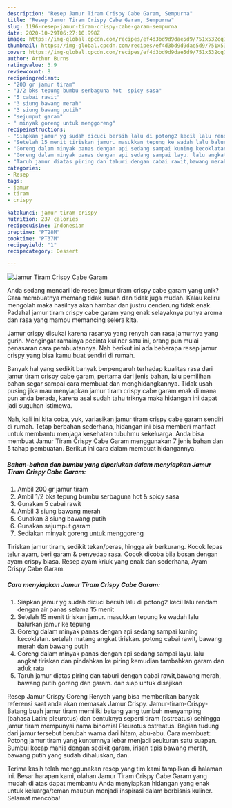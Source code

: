 ```yaml
---
description: "Resep Jamur Tiram Crispy Cabe Garam, Sempurna"
title: "Resep Jamur Tiram Crispy Cabe Garam, Sempurna"
slug: 1196-resep-jamur-tiram-crispy-cabe-garam-sempurna
date: 2020-10-29T06:27:10.998Z
image: https://img-global.cpcdn.com/recipes/ef4d3bd9d9dae5d9/751x532cq70/jamur-tiram-crispy-cabe-garam-foto-resep-utama.jpg
thumbnail: https://img-global.cpcdn.com/recipes/ef4d3bd9d9dae5d9/751x532cq70/jamur-tiram-crispy-cabe-garam-foto-resep-utama.jpg
cover: https://img-global.cpcdn.com/recipes/ef4d3bd9d9dae5d9/751x532cq70/jamur-tiram-crispy-cabe-garam-foto-resep-utama.jpg
author: Arthur Burns
ratingvalue: 3.9
reviewcount: 8
recipeingredient:
- "200 gr jamur tiram"
- "1/2 bks tepung bumbu serbaguna hot  spicy sasa"
- "5 cabai rawit"
- "3 siung bawang merah"
- "3 siung bawang putih"
- "sejumput garam"
- " minyak goreng untuk menggoreng"
recipeinstructions:
- "Siapkan jamur yg sudah dicuci bersih lalu di potong2 kecil lalu rendam dengan air panas selama 15 menit"
- "Setelah 15 menit tiriskan jamur. masukkan tepung ke wadah lalu balurkan jamur ke tepung"
- "Goreng dalam minyak panas dengan api sedang sampai kuning kecoklatan. setelah matang angkat tiriskan. potong cabai rawit, bawang merah dan bawang putih"
- "Goreng dalam minyak panas dengan api sedang sampai layu. lalu angkat tiriskan dan pindahkan ke piring kemudian tambahkan garam dan aduk rata"
- "Taruh jamur diatas piring dan taburi dengan cabai rawit,bawang merah, bawang putih goreng dan garam. dan siap untuk disajikan"
categories:
- Resep
tags:
- jamur
- tiram
- crispy

katakunci: jamur tiram crispy 
nutrition: 237 calories
recipecuisine: Indonesian
preptime: "PT28M"
cooktime: "PT37M"
recipeyield: "1"
recipecategory: Dessert

---
```



![Jamur Tiram Crispy Cabe Garam](https://img-global.cpcdn.com/recipes/ef4d3bd9d9dae5d9/751x532cq70/jamur-tiram-crispy-cabe-garam-foto-resep-utama.jpg)

Anda sedang mencari ide resep jamur tiram crispy cabe garam yang unik? Cara membuatnya memang tidak susah dan tidak juga mudah. Kalau keliru mengolah maka hasilnya akan hambar dan justru cenderung tidak enak. Padahal jamur tiram crispy cabe garam yang enak selayaknya punya aroma dan rasa yang mampu memancing selera kita.

Jamur crispy disukai karena rasanya yang renyah dan rasa jamurnya yang gurih. Mengingat ramainya pecinta kuliner satu ini, orang pun mulai penasaran cara pembuatannya. Nah berikut ini ada beberapa resep jamur crispy yang bisa kamu buat sendiri di rumah.

Banyak hal yang sedikit banyak berpengaruh terhadap kualitas rasa dari jamur tiram crispy cabe garam, pertama dari jenis bahan, lalu pemilihan bahan segar sampai cara membuat dan menghidangkannya. Tidak usah pusing jika mau menyiapkan jamur tiram crispy cabe garam enak di mana pun anda berada, karena asal sudah tahu triknya maka hidangan ini dapat jadi suguhan istimewa.


Nah, kali ini kita coba, yuk, variasikan jamur tiram crispy cabe garam sendiri di rumah. Tetap berbahan sederhana, hidangan ini bisa memberi manfaat untuk membantu menjaga kesehatan tubuhmu sekeluarga. Anda bisa membuat Jamur Tiram Crispy Cabe Garam menggunakan 7 jenis bahan dan 5 tahap pembuatan. Berikut ini cara dalam membuat hidangannya.

<!--inarticleads1-->

##### Bahan-bahan dan bumbu yang diperlukan dalam menyiapkan Jamur Tiram Crispy Cabe Garam:

1. Ambil 200 gr jamur tiram
1. Ambil 1/2 bks tepung bumbu serbaguna hot &amp; spicy sasa
1. Gunakan 5 cabai rawit
1. Ambil 3 siung bawang merah
1. Gunakan 3 siung bawang putih
1. Gunakan sejumput garam
1. Sediakan  minyak goreng untuk menggoreng


Tiriskan jamur tiram, sedikit tekan/peras, hingga air berkurang. Kocok lepas telur ayam, beri garam &amp; penyedap rasa. Cocok dicoba bila bosan dengan ayam crispy biasa. Resep ayam kriuk yang enak dan sederhana, Ayam Crispy Cabe Garam. 

<!--inarticleads2-->

##### Cara menyiapkan Jamur Tiram Crispy Cabe Garam:

1. Siapkan jamur yg sudah dicuci bersih lalu di potong2 kecil lalu rendam dengan air panas selama 15 menit
1. Setelah 15 menit tiriskan jamur. masukkan tepung ke wadah lalu balurkan jamur ke tepung
1. Goreng dalam minyak panas dengan api sedang sampai kuning kecoklatan. setelah matang angkat tiriskan. potong cabai rawit, bawang merah dan bawang putih
1. Goreng dalam minyak panas dengan api sedang sampai layu. lalu angkat tiriskan dan pindahkan ke piring kemudian tambahkan garam dan aduk rata
1. Taruh jamur diatas piring dan taburi dengan cabai rawit,bawang merah, bawang putih goreng dan garam. dan siap untuk disajikan


Resep Jamur Crispy Goreng Renyah yang bisa memberikan banyak referensi saat anda akan memasak Jamur Crispy. Jamur-tiram-Crispy-Batang buah jamur tiram memiliki batang yang tumbuh menyamping (bahasa Latin: pleurotus) dan bentuknya seperti tiram (ostreatus) sehingga jamur tiram mempunyai nama binomial Pleurotus ostreatus. Bagian tudung dari jamur tersebut berubah warna dari hitam, abu-abu. Cara membuat: Potong jamur tiram yang kuntumnya lebar menjadi seukuran satu suapan. Bumbui kecap manis dengan sedikit garam, irisan tipis bawang merah, bawang putih yang sudah dihaluskan, dan. 

Terima kasih telah menggunakan resep yang tim kami tampilkan di halaman ini. Besar harapan kami, olahan Jamur Tiram Crispy Cabe Garam yang mudah di atas dapat membantu Anda menyiapkan hidangan yang enak untuk keluarga/teman maupun menjadi inspirasi dalam berbisnis kuliner. Selamat mencoba!
